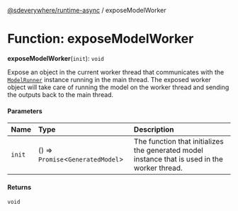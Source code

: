 [@sdeverywhere/runtime-async](../index.md) / exposeModelWorker

# Function: exposeModelWorker

**exposeModelWorker**(`init`): `void`

Expose an object in the current worker thread that communicates with the
[`ModelRunner`](../../../runtime/docs/interfaces/ModelRunner.md) instance running in the main thread.  The exposed worker
object will take care of running the model on the worker thread and
sending the outputs back to the main thread.

#### Parameters

| Name | Type | Description |
| :------ | :------ | :------ |
| `init` | () => `Promise`<`GeneratedModel`\> | The function that initializes the generated model instance that is used in the worker thread. |

#### Returns

`void`
